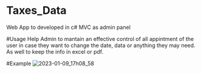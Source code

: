 # Taxes_Data
Web App to developed in c# MVC as admin panel


#Usage
Help Admin to mantain an effective control of all appintment of the user in case they want to change the date, data or anything they may need.
As well to keep the info in excel or pdf.

#Example
![2023-01-09_17h08_58](https://user-images.githubusercontent.com/68754315/211440833-1cfe4475-43c4-474f-b933-df9607adac8c.gif)

